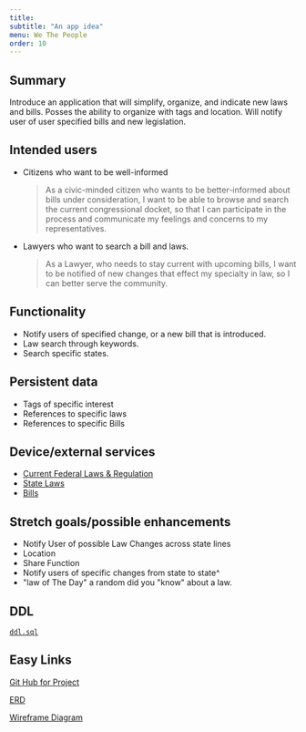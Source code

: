 ```yaml
---
title:
subtitle: "An app idea"
menu: We The People
order: 10
---
```


## Summary
 
Introduce an application that will simplify, organize, and indicate new laws and bills. Posses the ability to organize with tags and location. Will notify user of user specified bills and new legislation.

## Intended users

* Citizens who want to be well-informed 

    > As a civic-minded citizen who wants to be better-informed about bills under consideration, I want to be able to browse and search the current congressional docket, so that I can participate in the process and communicate my feelings and concerns to my representatives.

* Lawyers who want to search a bill and laws.

    > As a Lawyer, who needs to stay current with upcoming bills, I want to be notified of new changes that effect my specialty in law, so I can better serve the community.   


## Functionality

* Notify users of specified change, or a new bill that is introduced.
* Law search through keywords.
* Search specific states.


## Persistent data

* Tags of specific interest
* References to specific laws 
* References to specific Bills


## Device/external services

* [Current Federal Laws & Regulation](https://data.gov)
* [State Laws](https://www.nmlegis.gov/)
* [Bills](https://api.govinfo.gov/docs/)


## Stretch goals/possible enhancements 
* Notify User of possible Law Changes across state lines 
* Location
* Share Function
* Notify users of specific changes from state to state^
* "law of The Day" a random did you "know" about a law. 

## DDL

[`ddl.sql`](sql/ddl.sql)

## Easy Links 
[Git Hub for Project](https://github.com/ddc-java-13/we-the-people)

[ERD](img/erd.png)

[Wireframe Diagram](img/WeThePeopleWireFrame.png)